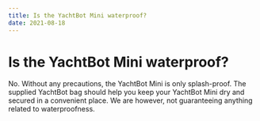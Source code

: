 ```yaml
---
title: Is the YachtBot Mini waterproof?
date: 2021-08-18
---
```


# Is the YachtBot Mini waterproof?

No. Without any precautions, the YachtBot Mini is only splash-proof. The supplied YachtBot bag should help you keep your YachtBot Mini dry and secured in a convenient place. We are however, not guaranteeing anything related to waterproofness.
